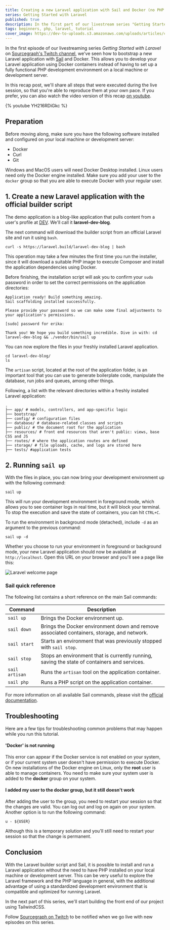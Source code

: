 ```yaml
---
title: Creating a new Laravel application with Sail and Docker (no PHP setup required)
series: Getting Started with Laravel
published: true
description: In the first part of our livestream series "Getting Started with Laravel", we'll see how to bootstrap a new Laravel application with Sail and Docker, no PHP required.
tags: beginners, php, laravel, tutorial
cover_image: https://dev-to-uploads.s3.amazonaws.com/uploads/articles/cjgiz4bh47afxqvwrdha.png
---
```


In the first episode of our livestreaming series _Getting Started with Laravel_ on [Sourcegraph's Twitch channel](https://twitch.tv/sourcegraph), we've seen how to bootstrap a new Laravel application with [Sail](https://laravel.com/docs/8.x/sail) and Docker. This allows you to develop your Laravel application using Docker containers instead of having to set up a fully functional PHP development environment on a local machine or development server.

In this recap post, we'll share all steps that were executed during the live session, so that you're able to reproduce them at your own pace. If you prefer, you can also watch the video version of this recap [on youtube](https://www.youtube.com/watch?v=YH216RDiGkc).

{% youtube YH216RDiGkc %}

## Preparation
Before moving along, make sure you have the following software installed and configured on your local machine or development server:

- Docker
- Curl
- Git

Windows and MacOS users will need Docker Desktop installed. Linux users need only the Docker engine installed. Make sure you add your user to the `docker` group so that you are able to execute Docker with your regular user.

## 1. Create a new Laravel application with the official builder script

The demo application is a blog-like application that pulls content from a user's profile at [DEV](https://dev.to). We'll call it **laravel-dev-blog**.

The next command will download the builder script from an official Laravel site and run it using `bash`.

```shell
curl -s https://laravel.build/laravel-dev-blog | bash
```

This operation may take a few minutes the first time you run the installer, since it will download a suitable PHP image to execute Composer and install the application dependencies using Docker.

Before finishing, the installation script will ask you to confirm your `sudo` password in order to set the correct permissions on the application directories:

```
Application ready! Build something amazing.
Sail scaffolding installed successfully.

Please provide your password so we can make some final adjustments to your application's permissions.

[sudo] password for erika: 

Thank you! We hope you build something incredible. Dive in with: cd laravel-dev-blog && ./vendor/bin/sail up
```

You can now explore the files in your freshly installed Laravel application.

```shell
cd laravel-dev-blog/
ls
```

The `artisan` script, located at the root of the application folder, is an important tool that you can use to generate boilerplate code, manipulate the database, run jobs and queues, among other things.

Following, a list with the relevant directories within a freshly installed Laravel application:

```
.
├── app/ # models, controllers, and app-specific logic
├── bootstrap/
├── config/ # configuration files
├── database/ # database-related classes and scripts
├── public/ # the document root for the application
├── resources/ # front end resources that aren't public: views, base CSS and JS 
├── routes/ # where the application routes are defined
├── storage/ # file uploads, cache, and logs are stored here
├── tests/ #application tests

```


## 2.  Running `sail up`

With the files in place, you can now bring your development environment up with the following command:

```shell
sail up
```

This will run your development environment in foreground mode, which allows you to see container logs in real time, but it will block your terminal. To stop the execution and save the state of containers, you can hit `CTRL+C`.

To run the environment in background mode (detached), include `-d` as an argument to the previous command:

```shell
sail up -d
```

Whether you choose to run your environment in foreground or background mode, your new Laravel application should now be available at `http://localhost`. Open this URL on your browser and you'll see a page like this:

![Laravel welcome page](https://dev-to-uploads.s3.amazonaws.com/uploads/articles/uoci8k1kpbpbcr12rur7.png)

### Sail quick reference

The following list contains a short reference on the main Sail commands:

| Command        | Description                                                                                  |
|----------------|----------------------------------------------------------------------------------------------|
| `sail up`      | Brings the Docker environment up.                                                            |
| `sail down`    | Brings the Docker environment down and remove associated containers, storage, and network.   |
| `sail start`   | Starts an environment that was previously stopped with `sail stop`.                          |
| `sail stop`    | Stops an environment that is currently running, saving the state of containers and services. |
| `sail artisan` | Runs the `artisan` tool on the application container.                                        |
| `sail php`     | Runs a PHP script on the application container.                                              |

For more information on all available Sail commands, please visit the [official documentation](https://laravel.com/docs/8.x/sail#executing-sail-commands).

## Troubleshooting

Here are a few tips for troubleshooting common problems that may happen while you run this tutorial.

#### 'Docker' is not running
This error can appear if the Docker service is not enabled on your system, or if your current system user doesn't have permission to execute Docker. On new installations of the Docker engine on Linux, only the **root** user is able to manage containers. You need to make sure your system user is added to the **docker** group on your system.

#### I added my user to the docker group, but it still doesn't work
After adding the user to the group, you need to restart your session so that the changes are valid. You can log out and log on again on your system. Another option is to run the following command:

```shell
u - ${USER}
```

Although this is a temporary solution and you'll still need to restart your session so that the change is permanent.


## Conclusion

With the Laravel builder script and Sail, it is possible to install and run a Laravel application without the need to have PHP installed on your local machine or development server. This can be very useful to explore the Laravel framework and the PHP language in general, with the additional advantage of using a standardized development environment that is compatible and optimized for running Laravel.

In the next part of this series, we'll start building the front end of our project using TailwindCSS.

Follow [Sourcegraph on Twitch](https://twitch.tv/sourcegraph]) to be notified when we go live with new episodes on this series.
